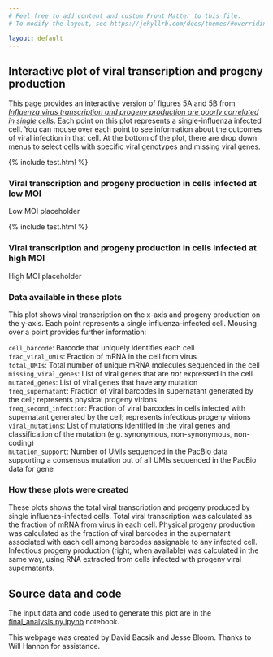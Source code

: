 ```yaml
---
# Feel free to add content and custom Front Matter to this file.
# To modify the layout, see https://jekyllrb.com/docs/themes/#overriding-theme-defaults

layout: default
---
```

## Interactive plot of viral transcription and progeny production
This page provides an interactive version of figures 5A and 5B from [*Influenza virus transcription and progeny production are poorly correlated in single cells*](https://www.biorxiv.org/content/10.1101/2022.08.30.505828v2). Each point on this plot represents a single-influenza infected cell. You can mouse over each point to see information about the outcomes of viral infection in that cell. At the bottom of the plot, there are drop down menus to select cells with specific viral genotypes and missing viral genes.

{% include test.html %}

### Viral transcription and progeny production in cells infected at low MOI
Low MOI placeholder

{% include test.html %}

### Viral transcription and progeny production in cells infected at high MOI
High MOI placeholder

### Data available in these plots
This plot shows viral transcription on the x-axis and progeny production on the y-axis. Each point represents a single influenza-infected cell. Mousing over a point provides further information:  

`cell_barcode`: Barcode that uniquely identifies each cell  
`frac_viral_UMIs`: Fraction of mRNA in the cell from virus  
`total_UMIs`: Total number of unique mRNA molecules sequenced in the cell  
`missing_viral_genes`: List of viral genes that are *not* expressed in the cell  
`mutated_genes`: List of viral genes that have any mutation  
`freq_supernatant`: Fraction of viral barcodes in supernatant generated by the cell; represents physical progeny virions  
`freq_second_infection`:  Fraction of viral barcodes in cells infected with supernatant generated by the cell; represents infectious progeny virions  
`viral_mutations`: List of mutations identified in the viral genes and classification of the mutation (e.g. synonymous, non-synonymous, non-coding)  
`mutation_support`: Number of UMIs sequenced in the PacBio data supporting a consensus mutation out of all UMIs sequenced in the PacBio data for gene  

### How these plots were created
These plots shows the total viral transcription and progeny produced by single influenza-infected cells. Total viral transcription was calculated as the fraction of mRNA from virus in each cell. Physical progeny production was calculated as the fraction of viral barcodes in the supernatant associated with each cell among barcodes assignable to any infected cell. Infectious progeny production (right, when available) was calculated in the same way, using RNA extracted from cells infected with progeny viral supernatants.

## Source data and code
The input data and code used to generate this plot are in the [final_analysis.py.ipynb](https://github.com/jbloomlab/barcoded_flu_pdmH1N1/blob/main/final_analysis.py.ipynb) notebook.

This webpage was created by David Bacsik and Jesse Bloom. Thanks to Will Hannon for assistance.
